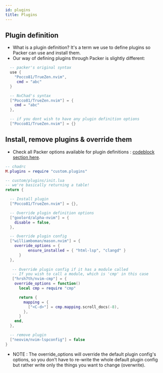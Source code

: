 ```yaml
---
id: plugins
title: Plugins
---
```


## Plugin definition

- What is a plugin definition? It's a term we use to define plugins so Packer can use and install them.
- Our way of defining plugins through Packer is slightly different:

```lua
  -- packer's original syntax
  use {
    "Pocco81/TrueZen.nvim",
     cmd = "abc"
  }

  -- NvChad's syntax
  ["Pocco81/TrueZen.nvim"] = {
    cmd = "abc"
  },

  -- if you dont wish to have any plugin definition options
  ["Pocco81/TrueZen.nvim"] = {}
```

## Install, remove plugins & override them

- Check all Packer options available for plugin definitions : [codeblock section here](https://github.com/wbthomason/packer.nvim#specifying-plugins).

```lua
-- chadrc
M.plugins = require "custom.plugins"
```

```lua
-- custom/plugins/init.lua
-- we're basically returning a table!
return {

  -- Install plugin
  ["Pocco81/TrueZen.nvim"] = {},

  -- Override plugin definition options
  ["goolord/alpha-nvim"] = {
    disable = false,
  },

  -- Override plugin config
  ["williamboman/mason.nvim"] = {
    override_options = {
          ensure_installed = { "html-lsp", "clangd" }
      }
  },
   
   -- Override plugin config if it has a module called
   -- If you wish to call a module, which is 'cmp' in this case
   ["hrsh7th/nvim-cmp"] = {
    override_options = function()
      local cmp = require "cmp"

      return {
        mapping = {
          ["<C-d>"] = cmp.mapping.scroll_docs(-8),
        },
      }
    end,
  },

  -- remove plugin
  ["neovim/nvim-lspconfig"] = false
}
```

- NOTE : The override_options will override the default plugin config's options, so you don't have to re-write the whole default plugin config but rather write only the things you want to change (overwrite).
